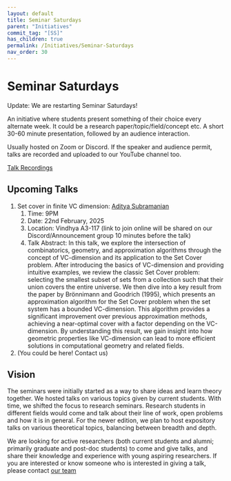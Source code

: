 ```yaml
---
layout: default
title: Seminar Saturdays
parent: "Initiatives"
commit_tag: "[SS]"
has_children: true
permalink: /Initiatives/Seminar-Saturdays
nav_order: 30
---
```


Seminar Saturdays
=================

Update: We are restarting Seminar Saturdays!


An initiative where students present something of their choice every alternate week. It could be a research paper/topic/field/concept etc. A short 30-60 minute presentation, followed by an audience interaction.

Usually hosted on Zoom or Discord. If the speaker and audience permit, talks are recorded and uploaded to our YouTube channel too.

[Talk Recordings](https://www.youtube.com/playlist?list=PLcCKNfqBwtiU-C6jn-jgr3OaZG7Kwh7es)


Upcoming Talks
------
1. Set cover in finite VC dimension: [Aditya Subramanian](https://adisubru.github.io/)
   1. Time: 9PM
   2. Date: 22nd February, 2025
   3. Location: Vindhya A3-117 (link to join online will be shared on our Discord/Announcement group 10 minutes before the talk)
   4. Talk Abstract: In this talk, we explore the intersection of combinatorics, geometry, and approximation algorithms through the concept of VC-dimension and its application to the Set Cover problem. After introducing the basics of VC-dimension and providing intuitive examples, we review the classic Set Cover problem: selecting the smallest subset of sets from a collection such that their union covers the entire universe. We then dive into a key result from the paper by Brönnimann and Goodrich (1995), which presents an approximation algorithm for the Set Cover problem when the set system has a bounded VC-dimension. This algorithm provides a significant improvement over previous approximation methods, achieving a near-optimal cover with a factor depending on the VC-dimension. By understanding this result, we gain insight into how geometric properties like VC-dimension can lead to more efficient solutions in computational geometry and related fields.
2. (You could be here! Contact us) 

Vision
------
The seminars were initially started as a way to share ideas and learn theory together. We hosted talks on various topics given by current students. With time, we shifted the focus to research seminars. Research students in different fields would come and talk about their line of work, open problems and how it is in general. For the newer edition, we plan to host expository talks on various theoretical topics, balancing between breadth and depth.

We are looking for active researchers (both current students and alumni; primarily graduate and post-doc students) to come and give talks, and share their knowledge and experience with young aspiring researchers. If you are interested or know someone who is interested in giving a talk, please contact [our team](/Team)
